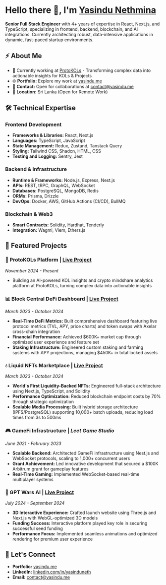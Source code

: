 # Hello there 👋, I'm [Yasindu Nethmina](https://www.yasindu.me)

**Senior Full Stack Engineer** with 4+ years of expertise in React, Next.js, and TypeScript, specializing in frontend, backend, blockchain, and AI integrations. Currently architecting robust, data-intensive applications in dynamic, fast-paced startup environments.

## ⚡️ About Me

- 🚀 Currently working at [ProtoKOLs](https://www.protokols.io) - Transforming complex data into actionable insights for KOLs & Projects
- 🌐 **Portfolio:** Explore my work at [yasindu.me](https://www.yasindu.me)
- 📧 **Contact:** Open for collaborations at contact@yasindu.me
- 📍 **Location:** Sri Lanka (Open for Remote Work)

## 🛠️ Technical Expertise

### **Frontend Development**
- **Frameworks & Libraries:** React, Next.js
- **Languages:** TypeScript, JavaScript
- **State Management:** Redux, Zustand, Tanstack Query
- **Styling:** Tailwind CSS, Shadcn, HTML, CSS
- **Testing and Logging:** Sentry, Jest

### **Backend & Infrastructure**
- **Runtime & Frameworks:** Node.js, Express, Nest.js
- **APIs:** REST, tRPC, GraphQL, WebSocket
- **Databases:** PostgreSQL, MongoDB, Redis
- **ORMs:** Prisma, Drizzle
- **DevOps:** Docker, AWS, GitHub Actions (CI/CD), BullMQ

### **Blockchain & Web3**
- **Smart Contracts:** Solidity, Hardhat, Tenderly
- **Integration:** Wagmi, Viem, Ethers.js

## 🚀 Featured Projects

### **💎 ProtoKOLs Platform** | [Live Project](https://www.protokols.io)
*November 2024 - Present*

- Building an AI-powered KOL insights and crypto mindshare analytics platform at ProtoKOLs, turning complex data into actionable insights

### **📊 Block Central DeFi Dashboard** | [Live Project](https://app.blockcentral.io)
*March 2023 - October 2024*

- **Real-Time DeFi Metrics:** Built comprehensive dashboard featuring live protocol metrics (TVL, APY, price charts) and token swaps with Axelar cross-chain integration
- **Financial Performance:** Achieved $600K+ market cap through optimized user experience and feature set
- **Staking Infrastructure:** Engineered custom staking and farming systems with APY projections, managing $450K+ in total locked assets

### **💧 Liquid NFTs Marketplace** | [Live Project](https://liquidnfts.finance/)
*March 2023 - October 2024*

- **World's First Liquidity-Backed NFTs:** Engineered full-stack architecture using Next.js, TypeScript, and Solidity
- **Performance Optimization:** Reduced blockchain endpoint costs by 70% through strategic optimization
- **Scalable Media Processing:** Built hybrid storage architecture (IPFS/PostgreSQL) supporting 10,000+ batch uploads, reducing load times from 3s to 500ms

### **🎮 GameFi Infrastructure** | *Leet Game Studio*
*June 2021 - February 2023*

- **Scalable Backend:** Architected GameFi infrastructure using Nest.js and WebSocket protocols, scaling to 1,000+ concurrent users
- **Grant Achievement:** Led innovative development that secured a $100K Arbitrum grant for gameplay features
- **Real-Time Gaming:** Implemented WebSocket-based real-time multiplayer systems

### **🤖 GPT Wars AI** | [Live Project](https://www.gptwars.ai)
*July 2024 - September 2024*

- **3D Interactive Experience:** Crafted launch website using Three.js and Next.js with WebGL-optimized 3D models
- **Funding Success:** Interactive platform played key role in securing successful seed funding
- **Performance Focus:** Implemented seamless animations and optimized rendering for premium user experience

## 🤝 Let's Connect

- **Portfolio:** [yasindu.me](https://www.yasindu.me)
- **LinkedIn:** [linkedin.com/in/yasinduneth](https://www.linkedin.com/in/yasinduneth)
- **Email:** contact@yasindu.me
